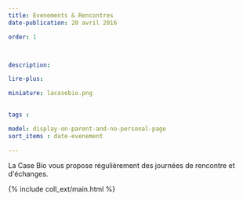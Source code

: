 ```yaml
---
title: Evenements & Rencontres
date-publication: 20 avril 2016

order: 1



description: 

lire-plus:

miniature: lacasebio.png
 

tags : 

model: display-on-parent-and-no-personal-page
sort_items : date-evenement

---
```


<!-- ******************************** -->
<!-- **** intro rayon **** -->

La Case Bio vous propose régulièrement des journées de rencontre et d'échanges.

<!-- **** fin intro rayon ********* -->
<!-- ****************************** -->
<!--fin-excerpt-->

{% include coll_ext/main.html %}

